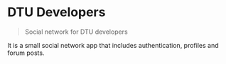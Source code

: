 # DTU Developers

> Social network for DTU developers

It is a small social network app that includes authentication, profiles and forum posts.

